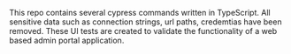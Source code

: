 This repo contains several cypress commands written in TypeScript. All sensitive data such as connection strings, url paths, credemtias have been removed. 
These UI tests are created to validate the functionality of a web based admin portal application.
